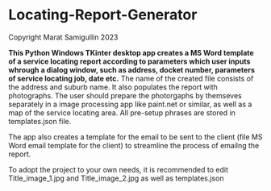 # Locating-Report-Generator
Copyright Marat Samigullin 2023

**This Python Windows TKinter desktop app creates a MS Word template of a service locating report according to parameters which user inputs whrough a dialog window,
such as address, docket number, parameters of service locating job, date etc.**
The name of the created file consists of the address and suburb name.
It also populates the report with photographs.
The user should prepare the photorgaphs by themseves separately in a image processing app like paint.net or similar, as well as a map of the service locating area.
All pre-setup phrases are stored in templates.json file.

The app also creates a template for the email to be sent to the client (file MS Word email template for the client) to streamline the process of emailng the report.

To adopt the project to your own needs, it is recommended to edit Title_image_1.jpg and Title_image_2.jpg as well as templates.json
